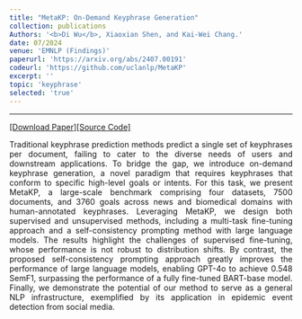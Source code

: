 ```yaml
---
title: "MetaKP: On-Demand Keyphrase Generation"
collection: publications
Authors: '<b>Di Wu</b>, Xiaoxian Shen, and Kai-Wei Chang.'
date: 07/2024
venue: 'EMNLP (Findings)'
paperurl: 'https://arxiv.org/abs/2407.00191'
codeurl: 'https://github.com/uclanlp/MetaKP'
excerpt: ''
topic: 'keyphrase'
selected: 'true'
---
```

---
<a href='https://arxiv.org/pdf/2407.00191.pdf' target="_blank">[Download Paper]</a><a href='https://github.com/uclanlp/MetaKP' target="_blank">[Source Code]</a>

<p align="justify">
Traditional keyphrase prediction methods predict a single set of keyphrases per document, failing to cater to the diverse needs of users and downstream applications. To bridge the gap, we introduce on-demand keyphrase generation, a novel paradigm that requires keyphrases that conform to specific high-level goals or intents. For this task, we present MetaKP, a large-scale benchmark comprising four datasets, 7500 documents, and 3760 goals across news and biomedical domains with human-annotated keyphrases. Leveraging MetaKP, we design both supervised and unsupervised methods, including a multi-task fine-tuning approach and a self-consistency prompting method with large language models. The results highlight the challenges of supervised fine-tuning, whose performance is not robust to distribution shifts. By contrast, the proposed self-consistency prompting approach greatly improves the performance of large language models, enabling GPT-4o to achieve 0.548 SemF1, surpassing the performance of a fully fine-tuned BART-base model. Finally, we demonstrate the potential of our method to serve as a general NLP infrastructure, exemplified by its application in epidemic event detection from social media.
</p>
